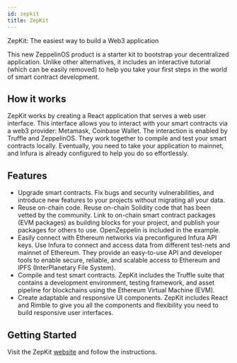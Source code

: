 ```yaml
---
id: zepkit
title: ZepKit
---
```


ZepKit: The easiest way to build a Web3 application

This new ZeppelinOS product is a starter kit to bootstrap your decentralized application. Unlike other alternatives, it includes an interactive tutorial (which can be easily removed) to help you take your first steps in the world of smart contract development.

## How it works

ZepKit works by creating a React application that serves a web user interface.
This interface allows you to interact with your smart contracts via a web3
provider: Metamask, Coinbase Wallet. The interaction is enabled by Truffle and
ZeppelinOS. They work together to compile and test your smart contracts
locally. Eventually, you need to take your application to mainnet, and Infura
is already configured to help you do so effortlessly.

## Features

* Upgrade smart contracts. Fix bugs and security vulnerabilities,
  and introduce new features to your projects without migrating all your data.
* Reuse on-chain code. Reuse on-chain Solidity code that has been vetted by the
  community. Link to on-chain smart contract packages (EVM packages) as
  building blocks for your project, and publish your packages for others to
  use. OpenZeppelin is included in the example.
* Easily connect with Ethereum networks via preconfigured Infura API keys. Use
  Infura to connect and access data from different test-nets and mainnet of
  Ethereum. They provide an easy-to-use API and developer tools to enable
  secure, reliable, and scalable access to Ethereum and IPFS (InterPlanetary
  File System).
* Compile and test smart contracts. ZepKit includes the Truffle suite that
  contains a development environment, testing framework, and asset pipeline for
  blockchains using the Ethereum Virtual Machine (EVM).
* Create adaptable and responsive UI components. ZepKit includes React
  and Rimble to give you all the components and flexibility you need to build
  responsive user interfaces.

## Getting Started

Visit the ZepKit [website](https://zepkit.zeppelinos.org/) and follow the
instructions.
